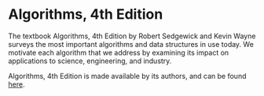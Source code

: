 # Algorithms, 4th Edition

The textbook Algorithms, 4th Edition by Robert Sedgewick and Kevin Wayne surveys the most important algorithms and data structures in use today. We motivate each algorithm that we address by examining its impact on applications to science, engineering, and industry.

Algorithms, 4th Edition is made available by its authors, and can be found [here](https://algs4.cs.princeton.edu/home/).
